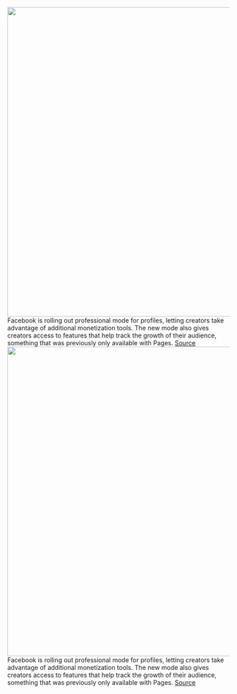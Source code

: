 <img src='https://cdn.vox-cdn.com/thumbor/BhCiIspgkXm91YFOR4cIVf5CLOI=/0x0:1302x1184/1200x800/filters:focal(509x281:717x489)/cdn.vox-cdn.com/uploads/chorus_image/image/70244555/professional_mode_facebook.0.png' width='700px' /><br/>
Facebook is rolling out professional mode for profiles, letting creators take advantage of additional monetization tools. The new mode also gives creators access to features that help track the growth of their audience, something that was previously only available with Pages.
<a href='https://www.theverge.com/2021/12/8/22823891/facebooks-professional-profiles-tools-creator-audience-monetization'> Source <a/><img src='https://cdn.vox-cdn.com/thumbor/BhCiIspgkXm91YFOR4cIVf5CLOI=/0x0:1302x1184/1200x800/filters:focal(509x281:717x489)/cdn.vox-cdn.com/uploads/chorus_image/image/70244555/professional_mode_facebook.0.png' width='700px' /><br/>
Facebook is rolling out professional mode for profiles, letting creators take advantage of additional monetization tools. The new mode also gives creators access to features that help track the growth of their audience, something that was previously only available with Pages.
<a href='https://www.theverge.com/2021/12/8/22823891/facebooks-professional-profiles-tools-creator-audience-monetization'> Source <a/>